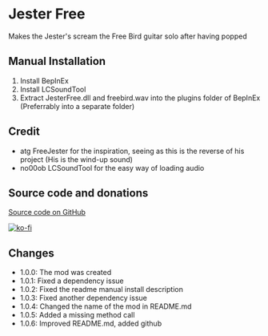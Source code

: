 # Jester Free
Makes the Jester's scream the Free Bird guitar solo after having popped

## Manual Installation
1. Install BepInEx
2. Install LCSoundTool
3. Extract JesterFree.dll and freebird.wav into the plugins folder of BepInEx (Preferrably into a separate folder)

## Credit
-  	atg FreeJester for the inspiration, seeing as this is the reverse of his project (His is the wind-up sound)
-  	no00ob LCSoundTool for the easy way of loading audio

## Source code and donations
[Source code on GitHub](https://github.com/AriDeve/JesterFree)

[![ko-fi](https://ko-fi.com/img/githubbutton_sm.svg)](https://ko-fi.com/F1F1RYF22)

## Changes
- 1.0.0: The mod was created
- 1.0.1: Fixed a dependency issue
- 1.0.2: Fixed the readme manual install description
- 1.0.3: Fixed another dependency issue
- 1.0.4: Changed the name of the mod in README.md
- 1.0.5: Added a missing method call
- 1.0.6: Improved README.md, added github